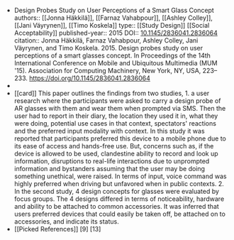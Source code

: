 - Design Probes Study on User Perceptions of a Smart Glass Concept
  authors:: [[Jonna Häkkilä]], [[Farnaz Vahabpour]], [[Ashley Colley]], [[Jani Väyrynen]], [[Timo Koskela]]
  type:: [[Study Design]] [[Social Acceptability]] 
  published-year:: 2015
  DOI:: [10.1145/2836041.2836064](http://dx.doi.org/10.1145/2836041.2836064) 
  citation:: Jonna Häkkilä, Farnaz Vahabpour, Ashley Colley, Jani Väyrynen, and Timo Koskela. 2015. Design probes study on user perceptions of a smart glasses concept. In Proceedings of the 14th International Conference on Mobile and Ubiquitous Multimedia (MUM '15). Association for Computing Machinery, New York, NY, USA, 223–233. https://doi.org/10.1145/2836041.2836064
-
- [[card]] This paper outlines the findings from two studies, 1. a user research where the participants were asked to carry a design probe of AR glasses with them and wear them when prompted via SMS. Then the user had to report in their diary, the location they used it in, what they were doing, potential use cases in that context, spectators' reactions and the preferred input modality with context. In this study it was reported that participants preferred this device to a mobile phone due to its ease of access and hands-free use. But, concerns such as, if the device is allowed to be used, clandestine ability to record and look up information, disruptions to real-life interactions due to unprompted information and bystanders assuming that the user may be doing something unethical, were raised. In terms of input, voice command was highly preferred when driving but unfavored when in public contexts. 
  2. In the second study, 4 design concepts for glasses were evaluated by focus groups. The 4 designs differed in terms of noticeability, hardware and ability to be attached to common accessories. It was inferred that users preferred devices that could easily be taken off, be attached on to accessories, and indicate its status.
- [[Picked References]] [9] [13]